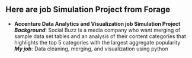 ## Here are job Simulation Project from Forage
* **Accenture Data Analytics and Visualization job Simulation Project**<br>
  ***Background***: Social Buzz is a media company who want merging of sample data set tables and an analysis of their content categories that highlights the top 5 categories with the largest aggregate popularity<br>
  ***My job***: Data cleaning, merging, and visualization using python
